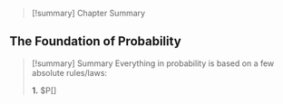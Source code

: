 
>[!summary] Chapter Summary



## The Foundation of Probability

>[!summary] Summary
>Everything in probability is based on a few absolute rules/laws:
>
>**1.** $P[]